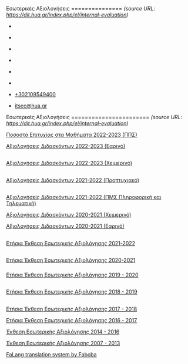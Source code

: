 Εσωτερικές Αξιολογήσεις
===============    *(source URL: https://dit.hua.gr/index.php/el/internal-evaluation)*

*   [](https://www.facebook.com/ditharokopio)
*   [](https://www.youtube.com/channel/UCEHkYirpXF1nSLxDCrfDZ4A)
*   [](https://www.linkedin.com/company/77699385)
*   [](https://www.instagram.com/dithua)

*   [](https://dit.hua.gr/index.php/el/internal-evaluation)
*   [](https://dit.hua.gr/index.php/en/internal-evaluation)

*   [+302109549400](tel:+302109549400)
*   [itsec@hua.gr](mailto:itsec@hua.gr)

Εσωτερικές Αξιολογήσεις
=======================  *(source URL: https://dit.hua.gr/index.php/el/internal-evaluation)*

[Ποσοστά Επιτυχίας στα Μαθήματα 2022-2023 (ΠΠΣ)](https://dit.hua.gr/images/rate2022-2023.pdf)

[Αξιολογήσεις Διδασκόντων 2022-2023 (Εαρινό)](https://dit.hua.gr/images/2023/2022_2023_%CE%95%CE%91%CE%A1_%CE%91%CE%9E%CE%99%CE%9F%CE%9B%CE%9F%CE%93%CE%97%CE%A3%CE%97_%CE%94%CE%99%CE%94%CE%91%CE%A3%CE%9A%CE%9F%CE%9D%CE%A4%CE%A9%CE%9D_%CE%A4%CE%A0%CE%A4_-_%CE%A6%CF%8D%CE%BB%CE%BB%CE%BF1.pdf)
##
[Αξιολογήσεις Διδασκόντων 2022-2023 (Χειμερινό)](https://dit.hua.gr/images/2024/2022_2023_XEIM_%CE%91%CE%9E%CE%99%CE%9F%CE%9B%CE%9F%CE%93%CE%97%CE%A3%CE%97_%CE%94%CE%99%CE%94%CE%91%CE%A3%CE%9A%CE%9F%CE%9D%CE%A4%CE%A9%CE%9D_%CE%A4%CE%A0%CE%A4_-_%CE%A6%CF%8D%CE%BB%CE%BB%CE%BF1_1.pdf)
##
[Αξιολογήσείς Διδασκόντων 2021-2022 (Προπτυχιακό)](https://dit.hua.gr/images/2023/Copy_of_%CE%91%CE%9E%CE%99%CE%9F%CE%9B%CE%9F%CE%93%CE%97%CE%A3%CE%95%CE%99%CE%A3_%CE%94%CE%99%CE%94%CE%91%CE%A3%CE%9A%CE%9F%CE%9D%CE%A4%CE%A9%CE%9D-%CE%9C%CE%91%CE%98%CE%97%CE%9C%CE%91%CE%A4%CE%A9%CE%9D_-_2021-22_-_%CE%91%CE%9E%CE%99%CE%9F%CE%9B%CE%9F%CE%93%CE%97%CE%A3%CE%95%CE%99%CE%A3_%CE%A0%CE%A0%CE%A3.pdf)
##
[Αξιολογήσείς Διδασκόντων 2021-2022 (ΠΜΣ Πληροφορική και Τηλεματική)](https://dit.hua.gr/images/2023/Copy_of_%CE%91%CE%9E%CE%99%CE%9F%CE%9B%CE%9F%CE%93%CE%97%CE%A3%CE%95%CE%99%CE%A3_%CE%94%CE%99%CE%94%CE%91%CE%A3%CE%9A%CE%9F%CE%9D%CE%A4%CE%A9%CE%9D-%CE%9C%CE%91%CE%98%CE%97%CE%9C%CE%91%CE%A4%CE%A9%CE%9D_-_2021-22_-_%CE%91%CE%9E%CE%99%CE%9F%CE%9B%CE%9F%CE%93%CE%97%CE%A3%CE%95%CE%99%CE%A3_%CE%A0%CE%9C%CE%A3.pdf)

[Αξιολογήσεις Διδασκόντων 2020-2021 (Χειμερινό)](https://drive.google.com/file/d/1K9XFhd_A7JVQKVyqcniIJKY0T6kfIx0f/view?usp=sharing)

[Αξιολογήσεις Διδασκόντων 2020-2021 (Εαρινό)](https://drive.google.com/file/d/1GOZQevgjPWrMXcjgLQMxrj5QAXUjaf-h/view?usp=sharing)
##
[Ετήσια Έκθεση Εσωτερικής Αξιολόγησης 2021-2022](https://dit.hua.gr/images/2021-2022_%CE%A4%CE%95%CE%9B%CE%99%CE%9A%CE%97_%CE%95%CE%9A%CE%98%CE%95%CE%A3%CE%97-%CE%95%CE%A3%CE%A9%CE%A4%CE%95%CE%A1%CE%99%CE%9A%CE%97%CE%A3-%CE%91%CE%9E%CE%99%CE%9F%CE%9B%CE%9F%CE%93%CE%97%CE%A3%CE%97%CE%A3-2021-22-%CE%A4%CE%A0%CE%A4-1.pdf)
##
[Ετήσια Έκθεση Εσωτερικής Αξιολόγησης 2020-2021](https://dit.hua.gr/images/2020-2021_E%CE%A3%CE%A9%CE%A4%CE%95%CE%A1%CE%99%CE%9A%CE%97-%CE%95%CE%9A%CE%98%CE%95%CE%A3%CE%97-%CE%91%CE%9E%CE%99%CE%9F%CE%9B%CE%9F%CE%93%CE%97%CE%A3%CE%97%CE%A3-%CE%A0%CE%A4-%CE%91%CE%9A%CE%91%CE%94-%CE%95%CE%A4%CE%9F%CE%A5%CE%A3-2020_2021-%CE%9F%CE%9C%CE%95%CE%91.pdf)
###
[Ετήσια Έκθεση Εσωτερικής Αξιολόγησης 2019 - 2020](https://dit.hua.gr/images/2019-2020_%CE%91%CE%BD%CF%84%CE%AF%CE%B3%CF%81%CE%B1%CF%86%CE%BF-%CF%84%CE%BF%CF%85-%CE%A4%CE%9C%CE%97%CE%9C%CE%91-%CE%A0%CE%9B%CE%97%CE%A1%CE%9F%CE%A6%CE%9F%CE%A1%CE%99%CE%9A%CE%97%CE%A3-%CE%A4%CE%97%CE%9B%CE%95%CE%9C%CE%91%CE%A4%CE%99%CE%9A%CE%97%CE%A3-%CE%9F%CE%9C%CE%95%CE%91-%CE%95%CE%9A%CE%98%CE%95%CE%A3%CE%97-%CE%95%CE%A3%CE%A9%CE%A4%CE%95%CE%A1%CE%99%CE%9A%CE%97%CE%A3-%CE%91%CE%9E%CE%99%CE%9F%CE%9B%CE%9F%CE%93%CE%97%CE%A3%CE%97%CE%A3-2019-2020.pdf)
##
[Ετήσια Έκθεση Εσωτερικής Αξιολόγησης 2018 - 2019](https://dit.hua.gr/images/2018-2019_%CE%91%CE%BD%CF%84%CE%AF%CE%B3%CF%81%CE%B1%CF%86%CE%BF-%CF%84%CE%BF%CF%85-%CE%A0%CE%A4_%CE%95%CE%A4%CE%97%CE%A3%CE%99%CE%91-%CE%95%CE%9A%CE%98%CE%95%CE%A3%CE%97_-2018-2019.pdf)
##
[Ετήσια Έκθεση Εσωτερικής Αξιολόγησης 2017 - 2018](https://dit.hua.gr/images/2024/2017-2018_%CE%91%CE%BD%CF%84%CE%AF%CE%B3%CF%81%CE%B1%CF%86%CE%BF-%CF%84%CE%BF%CF%85-%CE%A0%CE%A4_%CE%95%CF%83%CF%89%CF%84-%CE%88%CE%BA%CE%B8%CE%B5%CF%83%CE%B7-2017-2018.pdf)

[Ετήσια Έκθεση Εσωτερικής Αξιολόγησης 2016 - 2017](https://dit.hua.gr/images/02-DIT_eval_letter-2016-2017-1.pdf)

[Έκθεση Εσωτερικής Αξιολόγησης 2014 - 2016](https://dit.hua.gr/images/02-DIT_eval_letter-2014-2016_final_1.pdf)

[Έκθεση Εσωτερικής Αξιολόγησης 2007 - 2013](https://dit.hua.gr/images/Internal_Eval_final2007_2013.pdf)

[FaLang translation system by Faboba](http://www.faboba.com/ "Faboba : Création de composantJoomla")

[](https://dit.hua.gr/index.php/el/internal-evaluation#)
